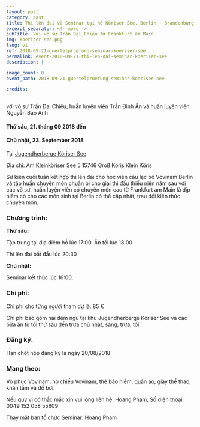 ```yaml
---
layout: post
category: past
title: Thi lên đai và Seminar tại hồ Köriser See, Berlin - Brandenburg
excerpt_separator: <!--more-->
subTitle: Với võ sư Trần Đại Chiêu từ Frankfurt am Main
img: koeriser-see.png
lang: vi
ref: 2018-09-21-guertelpruefung-seminar-koeriser-see
permalink: event-2018-09-21-thi-len-dai-seminar-koeriser-see
description: |

image_count: 0
event_path: 2018-09-21-guertelpruefung-seminar-koeriser-see

credits:
---
```


với võ sư Trần Đại Chiêu, huấn luyện viên Trần Đình Ân và huấn luyện viên Nguyễn Bảo Anh

#### Thứ sáu, 21. tháng 09 2018 đến

#### Chủ nhật, 23. September 2018

Tại [Jugendherberge Köriser See](https://www.jugendherberge.de/jugendherbergen/koeriser-see-mit-zeltplatz-619/lage-und-anreise/)

Địa chỉ: Am Kleinköriser See 5
15746 Groß Köris Klein Köris

Sự kiện cuối tuần kết hợp thi lên đai cho học viên câu lạc bộ Vovinam Berlin và tập huấn chuyên môn chuẩn bị cho giải thi đấu thiếu niên năm sau với các võ sư, huấn luyện viên có chuyên môn cao từ Frankfurt am Main là dịp hiếm có cho các môn sinh tại Berlin có thể cập nhật, trau dồi kiến thức chuyên môn.

<!--more-->

### Chương trình:

**Thứ sáu:**

Tập trung tại địa điểm hồ lúc 17:00. Ăn tối lúc 18:00

Thi lên đai bắt đầu lúc 20:30

**Chủ nhật:**

Seminar kết thúc lúc 16:00.

### Chi phí:

Chi phí cho từng người tham dự là: 85 €

Chi phí bao gồm hai đêm ngủ tại khu Jugendherberge Köriser See và các bữa ăn từ tối thứ sáu đến trưa chủ nhật, sáng, trưa, tối.

### Đăng ký:

Hạn chót nộp đăng ký là ngày 20/08/2018

### Mang theo:

Võ phục Vovinam, hộ chiếu Vovinam, thẻ bảo hiểm, quần áo, giày thể thao, khăn tắm và đồ bơi.

Nếu quý vị có thắc mắc xin vui lòng liên hệ: Hoàng Phạm, Số điện thoại: 0049 152 058 55609

Thay mặt ban tổ chức Seminar: Hoang Pham
